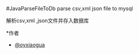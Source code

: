 #JavaParseFileToDb
   parse csv,xml json file to mysql
   
   解析csv,xml ,json文件并存入数据库



*作者
* [@oyxiaogua](https://github.com/oyxiaogua)